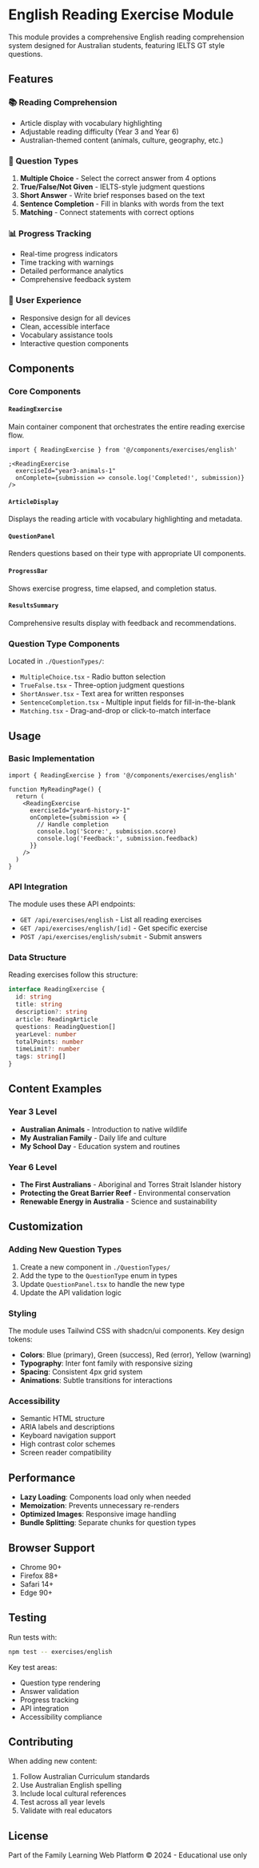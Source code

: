 # English Reading Exercise Module

This module provides a comprehensive English reading comprehension system designed for Australian students, featuring IELTS GT style questions.

## Features

### 📚 Reading Comprehension

- Article display with vocabulary highlighting
- Adjustable reading difficulty (Year 3 and Year 6)
- Australian-themed content (animals, culture, geography, etc.)

### 🎯 Question Types

1. **Multiple Choice** - Select the correct answer from 4 options
2. **True/False/Not Given** - IELTS-style judgment questions
3. **Short Answer** - Write brief responses based on the text
4. **Sentence Completion** - Fill in blanks with words from the text
5. **Matching** - Connect statements with correct options

### 📊 Progress Tracking

- Real-time progress indicators
- Time tracking with warnings
- Detailed performance analytics
- Comprehensive feedback system

### 🎨 User Experience

- Responsive design for all devices
- Clean, accessible interface
- Vocabulary assistance tools
- Interactive question components

## Components

### Core Components

#### `ReadingExercise`

Main container component that orchestrates the entire reading exercise flow.

```tsx
import { ReadingExercise } from '@/components/exercises/english'

;<ReadingExercise
  exerciseId="year3-animals-1"
  onComplete={submission => console.log('Completed!', submission)}
/>
```

#### `ArticleDisplay`

Displays the reading article with vocabulary highlighting and metadata.

#### `QuestionPanel`

Renders questions based on their type with appropriate UI components.

#### `ProgressBar`

Shows exercise progress, time elapsed, and completion status.

#### `ResultsSummary`

Comprehensive results display with feedback and recommendations.

### Question Type Components

Located in `./QuestionTypes/`:

- `MultipleChoice.tsx` - Radio button selection
- `TrueFalse.tsx` - Three-option judgment questions
- `ShortAnswer.tsx` - Text area for written responses
- `SentenceCompletion.tsx` - Multiple input fields for fill-in-the-blank
- `Matching.tsx` - Drag-and-drop or click-to-match interface

## Usage

### Basic Implementation

```tsx
import { ReadingExercise } from '@/components/exercises/english'

function MyReadingPage() {
  return (
    <ReadingExercise
      exerciseId="year6-history-1"
      onComplete={submission => {
        // Handle completion
        console.log('Score:', submission.score)
        console.log('Feedback:', submission.feedback)
      }}
    />
  )
}
```

### API Integration

The module uses these API endpoints:

- `GET /api/exercises/english` - List all reading exercises
- `GET /api/exercises/english/[id]` - Get specific exercise
- `POST /api/exercises/english/submit` - Submit answers

### Data Structure

Reading exercises follow this structure:

```typescript
interface ReadingExercise {
  id: string
  title: string
  description?: string
  article: ReadingArticle
  questions: ReadingQuestion[]
  yearLevel: number
  totalPoints: number
  timeLimit?: number
  tags: string[]
}
```

## Content Examples

### Year 3 Level

- **Australian Animals** - Introduction to native wildlife
- **My Australian Family** - Daily life and culture
- **My School Day** - Education system and routines

### Year 6 Level

- **The First Australians** - Aboriginal and Torres Strait Islander history
- **Protecting the Great Barrier Reef** - Environmental conservation
- **Renewable Energy in Australia** - Science and sustainability

## Customization

### Adding New Question Types

1. Create a new component in `./QuestionTypes/`
2. Add the type to the `QuestionType` enum in types
3. Update `QuestionPanel.tsx` to handle the new type
4. Update the API validation logic

### Styling

The module uses Tailwind CSS with shadcn/ui components. Key design tokens:

- **Colors**: Blue (primary), Green (success), Red (error), Yellow (warning)
- **Typography**: Inter font family with responsive sizing
- **Spacing**: Consistent 4px grid system
- **Animations**: Subtle transitions for interactions

### Accessibility

- Semantic HTML structure
- ARIA labels and descriptions
- Keyboard navigation support
- High contrast color schemes
- Screen reader compatibility

## Performance

- **Lazy Loading**: Components load only when needed
- **Memoization**: Prevents unnecessary re-renders
- **Optimized Images**: Responsive image handling
- **Bundle Splitting**: Separate chunks for question types

## Browser Support

- Chrome 90+
- Firefox 88+
- Safari 14+
- Edge 90+

## Testing

Run tests with:

```bash
npm test -- exercises/english
```

Key test areas:

- Question type rendering
- Answer validation
- Progress tracking
- API integration
- Accessibility compliance

## Contributing

When adding new content:

1. Follow Australian Curriculum standards
2. Use Australian English spelling
3. Include local cultural references
4. Test across all year levels
5. Validate with real educators

## License

Part of the Family Learning Web Platform
© 2024 - Educational use only
